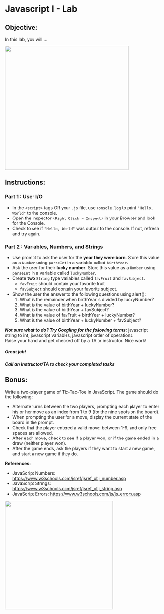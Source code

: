 # Javascript I - Lab

## Objective: 
In this lab, you will ...





<img src="https://media.giphy.com/media/xT9IgzoKnwFNmISR8I/giphy.gif" width="400">





## Instructions:

### Part 1 : User I/O 
 - In the `<script>` tags OR your `.js` file, use `console.log` to print `"Hello, World"` to the console.
 - Open the Inspector `(Right Click > Inspect)` in your Browser and look for the Console. 
 - Check to see if `"Hello, World"` was output to the console. If not, refresh and try again.

### Part 2 : Variables, Numbers, and Strings
 - Use prompt to ask the user for the **year they were born**. Store this value as a `Number` using `parseInt` in a variable called `birthYear`.
 - Ask the user for their **lucky number**. Store this value as a `Number` using `parseInt` in a variable called `luckyNumber`.
 - Create **two** `String` type variables called `favFruit` and `favSubject`.
   - `favFruit` should contain your favorite fruit
   - `favSubject` should contain your favorite subject.
 - Show the user the answer to the following questions using alert():
   1. What is the remainder when birthYear is divided by luckyNumber?
   1. What is the value of birthYear + luckyNumber?
   1. What is the value of birthYear + favSubject?
   1. What is the value of favFruit + birthYear + luckyNumber?
   1. What is the value of birthYear + luckyNumber + favSubject?  
    
***Not sure what to do? Try Googling for the following terms:*** javascript string to int, javascript variables, javascript order of operations.  
Raise your hand and get checked off by a TA or instructor. Nice work!





##### Great job!
##### Call an Instructor/TA to check your completed tasks
 
 


## Bonus:
Write a two-player game of Tic-Tac-Toe in JavaScript. The game should do the following:
 - Alternate turns between the two players, prompting each player to enter his or her move as an index from 1 to 9 (for the nine spots on the board).
 - When prompting the user for a move, display the current state of the board in the prompt.
 - Check that the player entered a valid move: between 1-9, and only free spaces are allowed.
 - After each move, check to see if a player won, or if the game ended in a draw (neither player won).
 - After the game ends, ask the players if they want to start a new game, and start a new game if they do.
 
**References:**
- JavaScript Numbers: https://www.w3schools.com/jsref/jsref_obj_number.asp
- JavaScript Strings: https://www.w3schools.com/jsref/jsref_obj_string.asp
- JavaScript Errors: https://www.w3schools.com/js/js_errors.asp


<img src="https://media.giphy.com/media/26grMgCg1xZh28AF2/giphy.gif" width="350">
